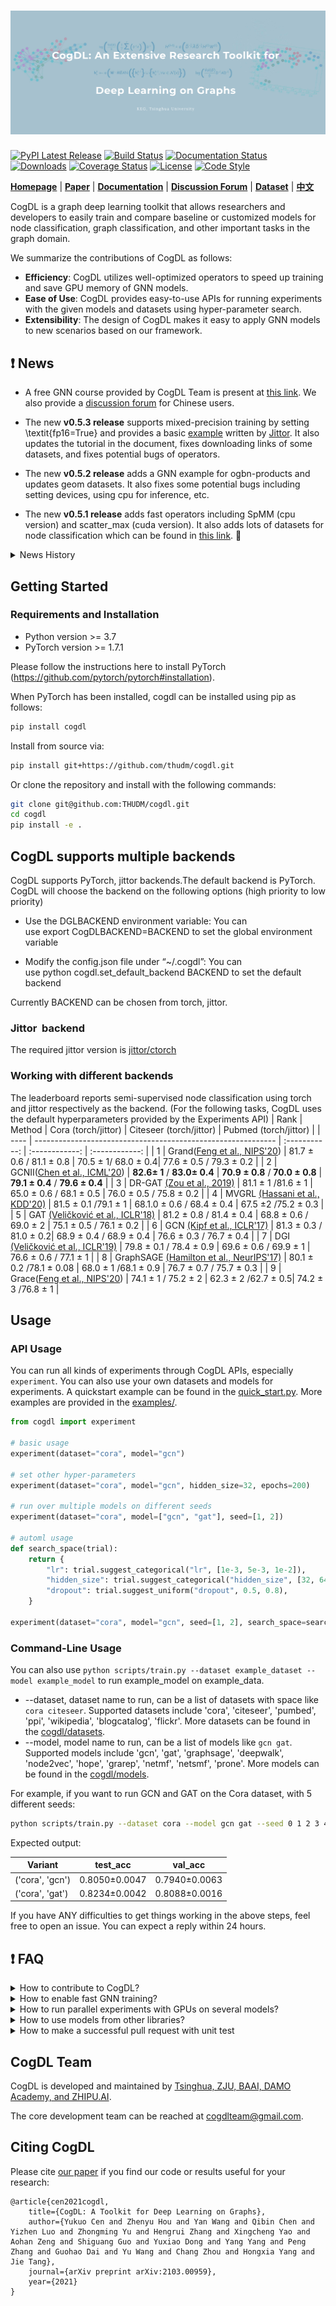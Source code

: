 ![CogDL](./docs/source/_static/cogdl-logo.png)
===

[![PyPI Latest Release](https://badge.fury.io/py/cogdl.svg)](https://pypi.org/project/cogdl/)
[![Build Status](https://travis-ci.org/THUDM/cogdl.svg?branch=master)](https://travis-ci.org/THUDM/cogdl)
[![Documentation Status](https://readthedocs.org/projects/cogdl/badge/?version=latest)](https://cogdl.readthedocs.io/en/latest/?badge=latest)
[![Downloads](https://pepy.tech/badge/cogdl)](https://pepy.tech/project/cogdl)
[![Coverage Status](https://coveralls.io/repos/github/THUDM/cogdl/badge.svg?branch=master)](https://coveralls.io/github/THUDM/cogdl?branch=master)
[![License](https://img.shields.io/github/license/thudm/cogdl)](https://github.com/THUDM/cogdl/blob/master/LICENSE)
[![Code Style](https://img.shields.io/badge/code%20style-black-000000.svg)](https://github.com/ambv/black)

**[Homepage](https://cogdl.ai)** | **[Paper](https://arxiv.org/abs/2103.00959)** | **[Documentation](https://cogdl.readthedocs.io)** | **[Discussion Forum](https://discuss.cogdl.ai)** | **[Dataset](./cogdl/datasets/README.md)** | **[中文](./README_CN.md)**

CogDL is a graph deep learning toolkit that allows researchers and developers to easily train and compare baseline or customized models for node classification, graph classification, and other important tasks in the graph domain. 

We summarize the contributions of CogDL as follows:

- **Efficiency**: CogDL utilizes well-optimized operators to speed up training and save GPU memory of GNN models.
- **Ease of Use**: CogDL provides easy-to-use APIs for running experiments with the given models and datasets using hyper-parameter search.
- **Extensibility**: The design of CogDL makes it easy to apply GNN models to new scenarios based on our framework.

## ❗ News

- A free GNN course provided by CogDL Team is present at [this link](https://cogdl.ai/gnn2022/). We also provide a [discussion forum](https://discuss.cogdl.ai) for Chinese users. 

- The new **v0.5.3 release** supports mixed-precision training by setting \textit{fp16=True} and provides a basic [example](https://github.com/THUDM/cogdl/blob/master/examples/jittor/gcn.py) written by [Jittor](https://github.com/Jittor/jittor). It also updates the tutorial in the document, fixes downloading links of some datasets, and fixes potential bugs of operators. 

- The new **v0.5.2 release** adds a GNN example for ogbn-products and updates geom datasets. It also fixes some potential bugs including setting devices, using cpu for inference, etc.

- The new **v0.5.1 release** adds fast operators including SpMM (cpu version) and scatter_max (cuda version). It also adds lots of datasets for node classification which can be found in [this link](./cogdl/datasets/rd2cd_data.py). 🎉

<details>
<summary>
News History
</summary>
<br/>

- The new **v0.5.0 release** designs and implements a unified training loop for GNN. It introduces `DataWrapper` to help prepare the training/validation/test data and `ModelWrapper` to define the training/validation/test steps. 🎉

- The new **v0.4.1 release** adds the implementation of Deep GNNs and the recommendation task. It also supports new pipelines for generating embeddings and recommendation. Welcome to join our tutorial on KDD 2021 at 10:30 am - 12:00 am, Aug. 14th (Singapore Time). More details can be found in https://kdd2021graph.github.io/. 🎉

- The new **v0.4.0 release** refactors the data storage (from `Data` to `Graph`) and provides more fast operators to speed up GNN training. It also includes many self-supervised learning methods on graphs. BTW, we are glad to announce that we will give a tutorial on KDD 2021 in August. Please see [this link](https://kdd2021graph.github.io/) for more details. 🎉

- CogDL supports GNN models with Mixture of Experts (MoE). You can install [FastMoE](https://github.com/laekov/fastmoe) and try **[MoE GCN](./cogdl/models/nn/moe_gcn.py)** in CogDL now!

- The new **v0.3.0 release** provides a fast spmm operator to speed up GNN training. We also release the first version of **[CogDL paper](https://arxiv.org/abs/2103.00959)** in arXiv. You can join [our slack](https://join.slack.com/t/cogdl/shared_invite/zt-b9b4a49j-2aMB035qZKxvjV4vqf0hEg) for discussion. 🎉🎉🎉

- The new **v0.2.0 release** includes easy-to-use `experiment` and `pipeline` APIs for all experiments and applications. The `experiment` API supports automl features of searching hyper-parameters. This release also provides `OAGBert` API for model inference (`OAGBert` is trained on large-scale academic corpus by our lab). Some features and models are added by the open source community (thanks to all the contributors 🎉).

- The new **v0.1.2 release** includes a pre-training task, many examples, OGB datasets, some knowledge graph embedding methods, and some graph neural network models. The coverage of CogDL is increased to 80%. Some new APIs, such as `Trainer` and `Sampler`, are developed and being tested. 

- The new **v0.1.1 release** includes the knowledge link prediction task, many state-of-the-art models, and `optuna` support. We also have a [Chinese WeChat post](https://mp.weixin.qq.com/s/IUh-ctQwtSXGvdTij5eDDg) about the CogDL release.

</details>

## Getting Started

### Requirements and Installation

- Python version >= 3.7
- PyTorch version >= 1.7.1

Please follow the instructions here to install PyTorch (https://github.com/pytorch/pytorch#installation).

When PyTorch has been installed, cogdl can be installed using pip as follows:

```bash
pip install cogdl
```

Install from source via:

```bash
pip install git+https://github.com/thudm/cogdl.git
```

Or clone the repository and install with the following commands:

```bash
git clone git@github.com:THUDM/cogdl.git
cd cogdl
pip install -e .
```

## CogDL supports multiple backends

CogDL supports PyTorch, jittor backends.The default backend is PyTorch. CogDL will choose the backend on the following options (high priority to low priority)

- Use the DGLBACKEND environment variable:
    You can use export CogDLBACKEND=BACKEND to set the global environment variable

- Modify the config.json file under “~/.cogdl”:
You can use python cogdl.set_default_backend BACKEND to set the default backend

Currently BACKEND can be chosen from torch, jittor.

### Jittor  backend

The required jittor version is [jittor/ctorch](https://github.com/Exusial/jittor/tree/ctorch)

### Working with different backends
The leaderboard reports semi-supervised node classification using torch and jittor respectively as the backend.
(For the following tasks, CogDL uses the default hyperparameters provided by the Experiments API)
| Rank | Method                                                       |     Cora (torch/jittor)     |    Citeseer (torch/jittor)    |     Pubmed   (torch/jittor)   |
| ---- | ------------------------------------------------------------ | :-----------: | :------------: | :------------: |
| 1    | Grand([Feng et al., NIPS'20](https://arxiv.org/pdf/2005.11079.pdf)) |  81.7 ± 0.6 / 81.1 ± 0.8 | 70.5 ± 1/ 68.0 ± 0.4| 77.6 ± 0.5 / 79.3 ± 0.2 |
| 2    | GCNII([Chen et al., ICML'20](https://arxiv.org/pdf/2007.02133.pdf)) | **82.6± 1** / **83.0± 0.4** |   **70.9 ± 0.8** / **70.0 ± 0.8**  |   **79.1 ± 0.4** / **79.6 ± 0.4**   |
| 3    | DR-GAT [(Zou et al., 2019)](https://arxiv.org/abs/1907.02237) |  81.1 ± 1 /81.6 ± 1  |   65.0 ± 0.6 / 68.1 ± 0.5 |   76.0 ± 0.5 / 75.8 ± 0.2   |
| 4    | MVGRL [(Hassani et al., KDD'20)](https://arxiv.org/pdf/2006.05582v1.pdf) |  81.5 ± 0.1  /79.1 ± 1  |   68.1.0 ± 0.6  / 68.4 ± 0.4 |   67.5 ±2 /75.2 ± 0.3   |
| 5    | GAT [(Veličković et al., ICLR'18)](https://arxiv.org/abs/1710.10903) |  81.2 ± 0.8 / 81.4 ± 0.4  |   68.8 ± 0.6 / 69.0 ± 2   |   75.1 ± 0.5 / 76.1 ± 0.2  |
| 6    | GCN [(Kipf et al., ICLR'17)](https://arxiv.org/abs/1609.02907) |  81.3 ± 0.3 /  81.0 ± 0.2|   68.9 ± 0.4  / 68.9 ± 0.4  |   76.6 ± 0.3  / 76.7 ± 0.4  |
| 7    | DGI [(Veličković et al., ICLR'19)](https://arxiv.org/abs/1809.10341) |  79.8 ± 0.1 / 78.4 ± 0.9 |   69.6 ± 0.6 / 69.9 ± 1  |   76.6 ± 0.6  / 77.1 ± 1  |
| 8    | GraphSAGE [(Hamilton et al., NeurIPS'17)](https://arxiv.org/abs/1706.02216) |  80.1 ± 0.2 /78.1 ± 0.08  |   68.0 ± 1 /68.1 ± 0.9  |   76.7 ± 0.7  / 75.7 ± 0.3 |
| 9    | Grace([Feng et al., NIPS'20](https://arxiv.org/pdf/2005.11079.pdf)) |  74.1 ± 1 / 75.2 ± 2 | 62.3 ± 2 /62.7 ± 0.5| 74.2 ± 3 /76.8 ± 1  |



## Usage

### API Usage

You can run all kinds of experiments through CogDL APIs, especially `experiment`. You can also use your own datasets and models for experiments. 
A quickstart example can be found in the [quick_start.py](https://github.com/THUDM/cogdl/tree/master/examples/quick_start.py). More examples are provided in the [examples/](https://github.com/THUDM/cogdl/tree/master/examples/).

```python
from cogdl import experiment

# basic usage
experiment(dataset="cora", model="gcn")

# set other hyper-parameters
experiment(dataset="cora", model="gcn", hidden_size=32, epochs=200)

# run over multiple models on different seeds
experiment(dataset="cora", model=["gcn", "gat"], seed=[1, 2])

# automl usage
def search_space(trial):
    return {
        "lr": trial.suggest_categorical("lr", [1e-3, 5e-3, 1e-2]),
        "hidden_size": trial.suggest_categorical("hidden_size", [32, 64, 128]),
        "dropout": trial.suggest_uniform("dropout", 0.5, 0.8),
    }

experiment(dataset="cora", model="gcn", seed=[1, 2], search_space=search_space)
```

### Command-Line Usage

You can also use `python scripts/train.py --dataset example_dataset --model example_model` to run example_model on example_data.

- --dataset, dataset name to run, can be a list of datasets with space like `cora citeseer`. Supported datasets include
'cora', 'citeseer', 'pumbed', 'ppi', 'wikipedia', 'blogcatalog', 'flickr'. More datasets can be found in the [cogdl/datasets](https://github.com/THUDM/cogdl/tree/master/cogdl/datasets).
- --model, model name to run, can be a list of models like `gcn gat`. Supported models include
'gcn', 'gat', 'graphsage', 'deepwalk', 'node2vec', 'hope', 'grarep', 'netmf', 'netsmf', 'prone'. More models can be found in the [cogdl/models](https://github.com/THUDM/cogdl/tree/master/cogdl/models).

For example, if you want to run GCN and GAT on the Cora dataset, with 5 different seeds:

```bash
python scripts/train.py --dataset cora --model gcn gat --seed 0 1 2 3 4
```

Expected output:

| Variant          | test_acc       | val_acc        |
|------------------|----------------|----------------|
| ('cora', 'gcn')  | 0.8050±0.0047  | 0.7940±0.0063  |
| ('cora', 'gat')  | 0.8234±0.0042  | 0.8088±0.0016  |

If you have ANY difficulties to get things working in the above steps, feel free to open an issue. You can expect a reply within 24 hours.


## ❗ FAQ

<details>
<summary>
How to contribute to CogDL?
</summary>
<br/>

If you have a well-performed algorithm and are willing to implement it in our toolkit to help more people, you can first [open an issue](https://github.com/THUDM/cogdl/issues) and then create a pull request, detailed information can be found [here](https://help.github.com/en/articles/creating-a-pull-request). 

Before committing your modification, please first run `pre-commit install` to setup the git hook for checking code format and style using `black` and `flake8`. Then the `pre-commit` will run automatically on `git commit`! Detailed information of `pre-commit` can be found [here](https://pre-commit.com/).
</details>

<details>
<summary>
How to enable fast GNN training?
</summary>
<br/>
CogDL provides a fast sparse matrix-matrix multiplication operator called [GE-SpMM](https://arxiv.org/abs/2007.03179) to speed up training of GNN models on the GPU. 
The feature will be automatically used if it is available.
Note that this feature is still in testing and may not work under some versions of CUDA.
</details>

<details>
<summary>
How to run parallel experiments with GPUs on several models?
</summary>
<br/>

If you want to run parallel experiments on your server with multiple GPUs on multiple models, GCN and GAT, on the Cora dataset:

```bash
$ python scripts/train.py --dataset cora --model gcn gat --hidden-size 64 --devices 0 1 --seed 0 1 2 3 4
```

Expected output:

| Variant         | Acc           |
| --------------- | ------------- |
| ('cora', 'gcn') | 0.8236±0.0033 |
| ('cora', 'gat') | 0.8262±0.0032 |
</details>

<details>
<summary>
How to use models from other libraries?
</summary>
<br/>
If you are familiar with other popular graph libraries, you can implement your own model in CogDL using modules from PyTorch Geometric (PyG).
For the installation of PyG, you can follow the instructions from PyG (https://github.com/rusty1s/pytorch_geometric/#installation).
For the quick-start usage of how to use layers of PyG, you can find some examples in the [examples/pyg](https://github.com/THUDM/cogdl/tree/master/examples/pyg/).
</details>

<details>
<summary>
How to make a successful pull request with unit test
</summary>
<br/>
To have a successful pull request, you need to have at least (1) your model implementation and (2) a unit test.

You might be confused why your pull request was rejected because of 'Coverage decreased ...' issue even though your model is working fine locally. This is because you have not included a unit test, which essentially runs through the extra lines of code you added. The Travis CI service used by Github conducts all unit tests on the code you committed and checks how many lines of the code have been checked by the unit tests, and if a significant portion of your code has not been checked (insufficient coverage), the pull request is rejected.

So how do you do a unit test? 

* Let's say you implement a GNN model in a script `models/nn/abcgnn.py` that does the task of node classification. Then, you need to add a unit test inside the script `tests/tasks/test_node_classification.py` (or whatever relevant task your model does). 
* To add the unit test, you simply add a function *test_abcgnn_cora()* (just follow the format of the other unit tests already in the script), fill it with required arguments and the last line in the function *'assert 0 <= ret["Acc"] <= 1'* is the very basic sanity check conducted by the unit test. 
* After modifying `tests/tasks/test_node_classification.py`, commit it together with your `models/nn/abcgnn.py` and your pull request should pass.
</details>

## CogDL Team
CogDL is developed and maintained by [Tsinghua, ZJU, BAAI, DAMO Academy, and ZHIPU.AI](https://cogdl.ai/about/). 

The core development team can be reached at [cogdlteam@gmail.com](mailto:cogdlteam@gmail.com).

## Citing CogDL

Please cite [our paper](https://arxiv.org/abs/2103.00959) if you find our code or results useful for your research:

```
@article{cen2021cogdl,
    title={CogDL: A Toolkit for Deep Learning on Graphs},
    author={Yukuo Cen and Zhenyu Hou and Yan Wang and Qibin Chen and Yizhen Luo and Zhongming Yu and Hengrui Zhang and Xingcheng Yao and Aohan Zeng and Shiguang Guo and Yuxiao Dong and Yang Yang and Peng Zhang and Guohao Dai and Yu Wang and Chang Zhou and Hongxia Yang and Jie Tang},
    journal={arXiv preprint arXiv:2103.00959},
    year={2021}
}
```
